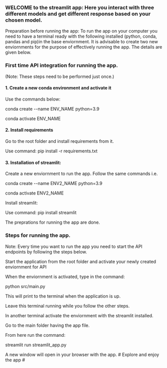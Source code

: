 ### WELCOME  to the streamlit app: Here you interact with three different models and get different response based on your chosen model.
Preparation before running the app:
To run the app on your computer you need to have a terminal ready with the following installed 
(python, conda, pandas and pip)in the base enviornment.
It is advisable to create two new enviornments for the purpose of effectively running the app.
The details are given below.
### First time API integration for running the app.
(Note: These steps need to be performed just once.)

#### 1. Create a new conda environment and activate it
Use the commands below:

conda create --name ENV_NAME python=3.9

conda activate ENV_NAME

#### 2. Install requirements

Go to the root folder and install requirements from it.

Use command: pip install -r requirements.txt

#### 3. Installation of streamlit:
Create a new enviornment to run the app. Follow the same commands i.e.

conda create --name ENV2_NAME python=3.9

conda activate ENV2_NAME

Install streamlit:

Use command: pip install streamlit

The preprations for running the app are done.

### Steps for running the app.

Note: Every time you want to run the app you need to start the API endpoints by following the steps below.

Start the application from the root folder and activate your newly created enviornment for API

When the enviornment is activated, type in the command:

python src/main.py

This will print to the terminal when the application is up.

Leave this terminal running while you follow the other steps.

In another terminal activate the enviornment with the streamlit installed.

Go to the main folder having the app file.

From here run the command: 

streamlit run streamlit_app.py

A new window will open in your browser with the app. # Explore and enjoy the app #
